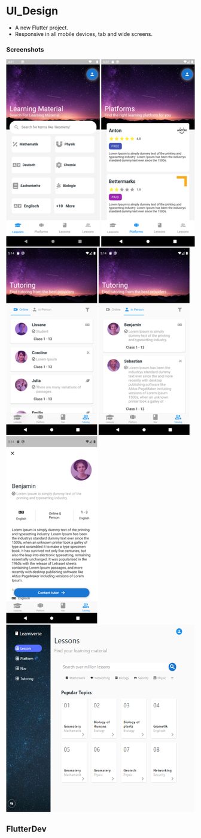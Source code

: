 # UI_Design

- A new Flutter project.
- Responsive in all mobile devices, tab and wide screens.

### Screenshots

<img src="screenshots/Home.png" height="500em" /> <img src="screenshots/platform.png" height="500em" />
<img src="screenshots/tutoring1.png" height="500em" /> <img src="screenshots/tutoring2.png" height="500em" />
<img src="screenshots/profile.png" height="500em" />
<img src="screenshots/tab.png" height="500em" width="800em"/>

## FlutterDev
